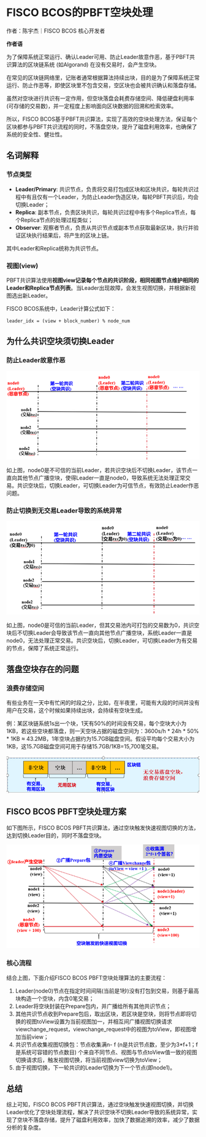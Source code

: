 # FISCO BCOS的PBFT空块处理

作者：陈宇杰｜FISCO BCOS 核心开发者

**作者语**

为了保障系统正常运行、确认Leader可用、防止Leader故意作恶，基于PBFT共识算法的区块链系统 (如Algorand) 在没有交易时，会产生空块。

在常见的区块链网络里，记账者通常根据算法持续出块，目的是为了保障系统正常运行、防止作恶等，即使区块里不包含交易，空区块也会被共识确认和落盘存储。

虽然对空块进行共识有一定作用，但空块落盘会耗费存储空间、降低硬盘利用率 (可存储的交易数)，并一定程度上影响面向区块数据的回溯和检索效率。

所以，FISCO BCOS基于PBFT共识算法，实现了高效的空块处理方法，保证每个区块都参与PBFT共识流程的同时，不落盘空块，提升了磁盘利用效率，也确保了系统的安全性、健壮性。

## 名词解释

### 节点类型

- **Leader/Primary**: 共识节点，负责将交易打包成区块和区块共识，每轮共识过程中有且仅有一个Leader，为防止Leader伪造区块，每轮PBFT共识后，均会切换Leader；
- **Replica**: 副本节点，负责区块共识，每轮共识过程中有多个Replica节点，每个Replica节点的处理过程类似；
- **Observer**: 观察者节点，负责从共识节点或副本节点获取最新区块，执行并验证区块执行结果后，将产生的区块上链。

其中Leader和Replica统称为共识节点。

### 视图(view)

PBFT共识算法使用**视图view记录每个节点的共识阶段，相同视图节点维护相同的Leader和Replica节点列表**。当Leader出现故障，会发生视图切换，并根据新视图选出新Leader。

FISCO BCOS系统中，Leader计算公式如下：

```
leader_idx = (view + block_number) % node_num
```

## 为什么共识空块须切换Leader

### 防止Leader故意作恶

![](../../../../images/articles/pbft_empty_block_processing/IMG_5292.PNG)

如上图，node0是不可信的当前Leader，若共识空块后不切换Leader，该节点一直向其他节点广播空块，使得Leader一直是node0，导致系统无法处理正常交易。共识空块后，切换Leader，可切换Leader为可信节点，有效防止Leader作恶问题。

### 防止切换到无交易Leader导致的系统异常

![](../../../../images/articles/pbft_empty_block_processing/IMG_5293.PNG)

如上图，node0是可信的当前Leader，但其交易池内可打包的交易数为0，共识空块后不切换Leader会导致该节点一直向其他节点广播空块，系统Leader一直是node0，无法处理正常交易。共识空块后，切换Leader，可切换Leader为有交易的节点，保障了系统正常运行。

## 落盘空块存在的问题

### 浪费存储空间

有些业务在一天中有忙闲的时段之分，比如，在半夜里，可能有大段的时间并没有用户在交易，这个时候如果持续出块，会持续有空块生成。

例：某区块链系统1s出一个块，1天有50%的时间没有交易，每个空块大小为1KB，若这些空块都落盘，则一天空块占据的磁盘空间为：3600s/h * 24h * 50% * 1KB ≈ 43.2MB，1年空块占据约为15.7GB磁盘空间。假设平均每个交易大小为1KB，这15.7GB磁盘空间可用于存储15.7GB/1KB=15,700笔交易。

![](../../../../images/articles/pbft_empty_block_processing/IMG_5294.PNG)

## FISCO BCOS PBFT空块处理方案

如下图所示，FISCO BCOS PBFT共识算法，通过空块触发快速视图切换的方法，达到切换Leader目的，同时不落盘空块。

![](../../../../images/articles/pbft_empty_block_processing/IMG_5295.PNG)

### 核心流程

结合上图，下面介绍FISCO BCOS PBFT空块处理算法的主要流程：

1. Leader(node0)节点在指定时间间隔(当前是1秒)没有打包到交易，则基于最高块构造一个空块，内含0笔交易；
2. Leader将空块封装在Prepare包内，并广播给所有其他共识节点；
3. 其他共识节点收到Prepare包后，取出区块，若区块是空块，则将节点即将切换的视图toView设置为当前视图加一，并相互间广播视图切换请求viewchange_request，viewchange_request中的视图为toView，即视图增加当前view；
4. 共识节点收集视图切换包：节点收集满n- f (n是共识节点数，至少为3*f+1；f是系统可容错的节点数目) 个来自不同节点、视图与节点toView值一致的视图切换请求后，触发视图切换，将当前视图view切换为toView；
5. 由于视图切换，下一轮共识的Leader切换为下一个节点(即node1)。

## 总结

综上可知，FISCO BCOS PBFT共识算法，通过空块触发快速视图切换，并切换Leader优化了空块处理流程，解决了共识空块不切换Leader导致的系统异常，实现了空块不落盘存储，提升了磁盘利用效率，加快了数据追溯的效率，减少了数据分析的复杂度。